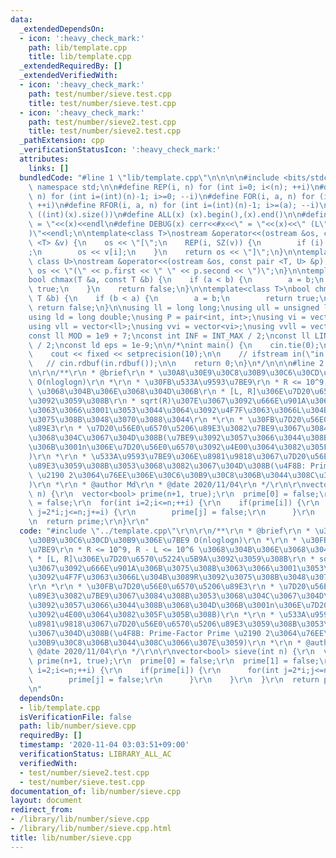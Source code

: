 ```yaml
---
data:
  _extendedDependsOn:
  - icon: ':heavy_check_mark:'
    path: lib/template.cpp
    title: lib/template.cpp
  _extendedRequiredBy: []
  _extendedVerifiedWith:
  - icon: ':heavy_check_mark:'
    path: test/number/sieve.test.cpp
    title: test/number/sieve.test.cpp
  - icon: ':heavy_check_mark:'
    path: test/number/sieve2.test.cpp
    title: test/number/sieve2.test.cpp
  _pathExtension: cpp
  _verificationStatusIcon: ':heavy_check_mark:'
  attributes:
    links: []
  bundledCode: "#line 1 \"lib/template.cpp\"\n\n\n\n#include <bits/stdc++.h>\n\nusing\
    \ namespace std;\n\n#define REP(i, n) for (int i=0; i<(n); ++i)\n#define RREP(i,\
    \ n) for (int i=(int)(n)-1; i>=0; --i)\n#define FOR(i, a, n) for (int i=(a); i<(n);\
    \ ++i)\n#define RFOR(i, a, n) for (int i=(int)(n)-1; i>=(a); --i)\n\n#define SZ(x)\
    \ ((int)(x).size())\n#define ALL(x) (x).begin(),(x).end()\n\n#define DUMP(x) cerr<<#x<<\"\
    \ = \"<<(x)<<endl\n#define DEBUG(x) cerr<<#x<<\" = \"<<(x)<<\" (L\"<<__LINE__<<\"\
    )\"<<endl;\n\ntemplate<class T>\nostream &operator<<(ostream &os, const vector\
    \ <T> &v) {\n    os << \"[\";\n    REP(i, SZ(v)) {\n        if (i) os << \", \"\
    ;\n        os << v[i];\n    }\n    return os << \"]\";\n}\n\ntemplate<class T,\
    \ class U>\nostream &operator<<(ostream &os, const pair <T, U> &p) {\n    return\
    \ os << \"(\" << p.first << \" \" << p.second << \")\";\n}\n\ntemplate<class T>\n\
    bool chmax(T &a, const T &b) {\n    if (a < b) {\n        a = b;\n        return\
    \ true;\n    }\n    return false;\n}\n\ntemplate<class T>\nbool chmin(T &a, const\
    \ T &b) {\n    if (b < a) {\n        a = b;\n        return true;\n    }\n   \
    \ return false;\n}\n\nusing ll = long long;\nusing ull = unsigned long long;\n\
    using ld = long double;\nusing P = pair<int, int>;\nusing vi = vector<int>;\n\
    using vll = vector<ll>;\nusing vvi = vector<vi>;\nusing vvll = vector<vll>;\n\n\
    const ll MOD = 1e9 + 7;\nconst int INF = INT_MAX / 2;\nconst ll LINF = LLONG_MAX\
    \ / 2;\nconst ld eps = 1e-9;\n\n/*\nint main() {\n    cin.tie(0);\n    ios::sync_with_stdio(false);\n\
    \    cout << fixed << setprecision(10);\n\n    // ifstream in(\"in.txt\");\n \
    \   // cin.rdbuf(in.rdbuf());\n\n    return 0;\n}\n*/\n\n\n#line 2 \"lib/number/sieve.cpp\"\
    \n\r\n/**\r\n * @brief\r\n * \u30A8\u30E9\u30C8\u30B9\u30C6\u30CD\u30B9\u306E\u7BE9\
    \ O(nloglogn)\r\n *\r\n * \u30FB\u533A\u9593\u7BE9\r\n * R <= 10^9, R - L <= 10^6\
    \ \u3068\u304B\u306E\u3068\u304D\u306B\r\n * [L, R]\u306E\u7D20\u6570\u5224\u5B9A\
    \u3092\u3059\u308B\r\n * sqrt(R)\u307E\u3067\u3092\u666E\u901A\u306B\u3075\u308B\
    \u3063\u3066\u3001\u3053\u3044\u3064\u3092\u4F7F\u3063\u3066L\u304B\u3089R\u3092\
    \u3075\u308B\u3048\u3070\u3088\u3044\r\n *\r\n * \u30FB\u7D20\u56E0\u6570\u5206\
    \u89E3\r\n * \u7D20\u56E0\u6570\u5206\u89E3\u3082\u7BE9\u3067\u3084\u308B\u3053\
    \u3068\u304C\u3067\u304D\u308B(\u7BE9\u3092\u3057\u3066\u3044\u308B\u3068\u304D\
    \u306B\u3001n\u306E\u7D20\u56E0\u6570\u3092\u4E00\u3064\u3082\u305F\u305B\u308B\
    )\r\n *\r\n * \u533A\u9593\u7BE9\u306E\u8981\u9818\u3067\u7D20\u56E0\u6570\u5206\
    \u89E3\u3059\u308B\u3053\u3068\u3082\u3067\u304D\u308B(\u4F8B: Prime-Factor Prime\
    \ \u2190 2\u3064\u76EE\u306E\u30C6\u30B9\u30C8\u306B\u3044\u308C\u3066\u307E\u3059\
    )\r\n *\r\n * @author Md\r\n * @date 2020/11/04\r\n */\r\n\r\nvector<bool> sieve(int\
    \ n) {\r\n  vector<bool> prime(n+1, true);\r\n  prime[0] = false;\r\n  prime[1]\
    \ = false;\r\n  for(int i=2;i<=n;++i) {\r\n    if(prime[i]) {\r\n      for(int\
    \ j=2*i;j<=n;j+=i) {\r\n        prime[j] = false;\r\n      }\r\n    }\r\n  }\r\
    \n  return prime;\r\n}\r\n"
  code: "#include \"../template.cpp\"\r\n\r\n/**\r\n * @brief\r\n * \u30A8\u30E9\u30C8\
    \u30B9\u30C6\u30CD\u30B9\u306E\u7BE9 O(nloglogn)\r\n *\r\n * \u30FB\u533A\u9593\
    \u7BE9\r\n * R <= 10^9, R - L <= 10^6 \u3068\u304B\u306E\u3068\u304D\u306B\r\n\
    \ * [L, R]\u306E\u7D20\u6570\u5224\u5B9A\u3092\u3059\u308B\r\n * sqrt(R)\u307E\
    \u3067\u3092\u666E\u901A\u306B\u3075\u308B\u3063\u3066\u3001\u3053\u3044\u3064\
    \u3092\u4F7F\u3063\u3066L\u304B\u3089R\u3092\u3075\u308B\u3048\u3070\u3088\u3044\
    \r\n *\r\n * \u30FB\u7D20\u56E0\u6570\u5206\u89E3\r\n * \u7D20\u56E0\u6570\u5206\
    \u89E3\u3082\u7BE9\u3067\u3084\u308B\u3053\u3068\u304C\u3067\u304D\u308B(\u7BE9\
    \u3092\u3057\u3066\u3044\u308B\u3068\u304D\u306B\u3001n\u306E\u7D20\u56E0\u6570\
    \u3092\u4E00\u3064\u3082\u305F\u305B\u308B)\r\n *\r\n * \u533A\u9593\u7BE9\u306E\
    \u8981\u9818\u3067\u7D20\u56E0\u6570\u5206\u89E3\u3059\u308B\u3053\u3068\u3082\
    \u3067\u304D\u308B(\u4F8B: Prime-Factor Prime \u2190 2\u3064\u76EE\u306E\u30C6\
    \u30B9\u30C8\u306B\u3044\u308C\u3066\u307E\u3059)\r\n *\r\n * @author Md\r\n *\
    \ @date 2020/11/04\r\n */\r\n\r\nvector<bool> sieve(int n) {\r\n  vector<bool>\
    \ prime(n+1, true);\r\n  prime[0] = false;\r\n  prime[1] = false;\r\n  for(int\
    \ i=2;i<=n;++i) {\r\n    if(prime[i]) {\r\n      for(int j=2*i;j<=n;j+=i) {\r\n\
    \        prime[j] = false;\r\n      }\r\n    }\r\n  }\r\n  return prime;\r\n}\r\
    \n"
  dependsOn:
  - lib/template.cpp
  isVerificationFile: false
  path: lib/number/sieve.cpp
  requiredBy: []
  timestamp: '2020-11-04 03:03:51+09:00'
  verificationStatus: LIBRARY_ALL_AC
  verifiedWith:
  - test/number/sieve2.test.cpp
  - test/number/sieve.test.cpp
documentation_of: lib/number/sieve.cpp
layout: document
redirect_from:
- /library/lib/number/sieve.cpp
- /library/lib/number/sieve.cpp.html
title: lib/number/sieve.cpp
---
```

